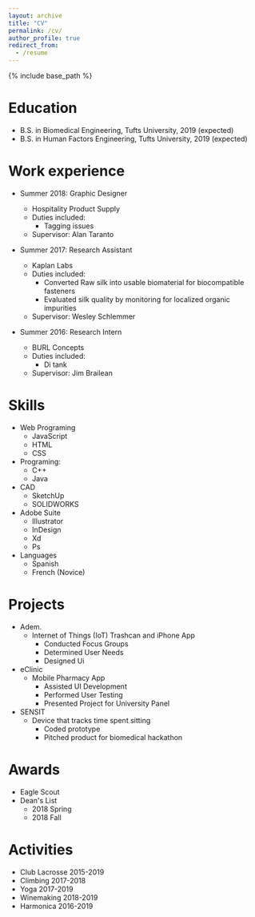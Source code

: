 ```yaml
---
layout: archive
title: "CV"
permalink: /cv/
author_profile: true
redirect_from:
  - /resume
---
```


{% include base_path %}

Education
======
* B.S. in Biomedical Engineering, Tufts University, 2019 (expected)
* B.S. in Human Factors Engineering, Tufts University, 2019 (expected)

Work experience
======
* Summer 2018: Graphic Designer
  * Hospitality Product Supply
  * Duties included:
    * Tagging issues
  * Supervisor: Alan Taranto

* Summer 2017: Research Assistant
  * Kaplan Labs
  * Duties included:
    * Converted Raw silk into usable biomaterial for biocompatible fasteners
    * Evaluated silk quality by monitoring for localized organic impurities
  * Supervisor: Wesley Schlemmer 
  
* Summer 2016: Research Intern
  * BURL Concepts
  * Duties included: 
    * Di tank
  * Supervisor: Jim Brailean 
  
Skills
======
* Web Programing
  * JavaScript
  * HTML
  * CSS
* Programing:
  * C++
  * Java
* CAD
  * SketchUp
  * SOLIDWORKS
* Adobe Suite
  * Illustrator
  * InDesign
  * Xd
  * Ps
* Languages
  * Spanish
  * French (Novice)

Projects
======
* Adem.
  * Internet of Things (IoT) Trashcan and iPhone App
    * Conducted Focus Groups
    * Determined User Needs
    * Designed Ui
* eClinic
  * Mobile Pharmacy App
    * Assisted UI Development
    * Performed User Testing
    * Presented Project for University Panel
* SENSIT
  * Device that tracks time spent sitting
    * Coded prototype
    * Pitched product for biomedical hackathon
  
  
Awards
======
* Eagle Scout
* Dean's List
  * 2018 Spring
  * 2018 Fall
  
Activities
======
* Club Lacrosse 2015-2019
* Climbing 2017-2018
* Yoga 2017-2019
* Winemaking 2018-2019
* Harmonica 2016-2019
